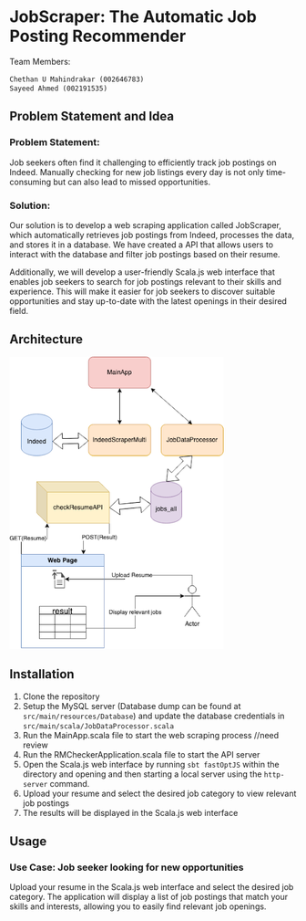 # JobScraper: The Automatic Job Posting Recommender

Team Members:

    Chethan U Mahindrakar (002646783)
    Sayeed Ahmed (002191535)


## Problem Statement and Idea
### Problem Statement:

Job seekers often find it challenging to efficiently track job postings on Indeed. Manually checking for new job listings every day is not only time-consuming but can also lead to missed opportunities.

### Solution:

Our solution is to develop a web scraping application called JobScraper, which automatically retrieves job postings from Indeed, processes the data, and stores it in a database. We have created a API that allows users to interact with the database and filter job postings based on their resume.

Additionally, we will develop a user-friendly Scala.js web interface that enables job seekers to search for job postings relevant to their skills and experience. This will make it easier for job seekers to discover suitable opportunities and stay up-to-date with the latest openings in their desired field.

## Architecture
![architecture.png](jobscapper%2Fsrc%2Fmain%2Fresources%2Farchitecture.png)

## Installation
1. Clone the repository
2. Setup the MySQL server (Database dump can be found at `src/main/resources/Database`) and update the database credentials in `src/main/scala/JobDataProcessor.scala`
3. Run the MainApp.scala file to start the web scraping process
//need review
4. Run the RMCheckerApplication.scala file to start the API server
5. Open the Scala.js web interface by running `sbt fastOptJS` within the directory and opening and then starting a local server using the `http-server` command.
6. Upload your resume and select the desired job category to view relevant job postings
7. The results will be displayed in the Scala.js web interface

## Usage

### Use Case: Job seeker looking for new opportunities

Upload your resume in the Scala.js web interface and select the desired job category.
The application will display a list of job postings that match your skills and interests, allowing you to easily find relevant job openings.

